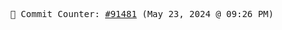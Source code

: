 <p align="center">
    <samp>
        📮 Commit Counter: <a href="https://github.com/Javascript-void0/Javascript-void0/commits/main">#91481</a> (May 23, 2024 @ 09:26 PM)
    </samp>
</p>